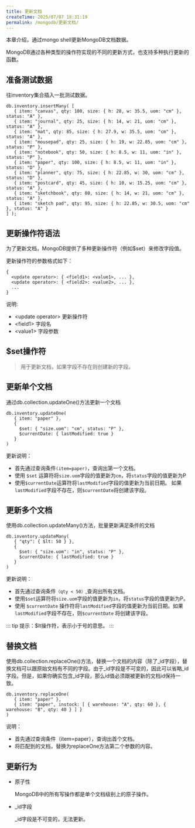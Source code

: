 ```yaml
---
title: 更新文档
createTime: 2025/07/07 18:31:19
permalink: /mongodb/更新文档/
---
```

本章介绍，通过mongo shell更新MongoDB文档数据。

MongoDB通过各种类型的操作符实现的不同的更新方式，也支持多种执行更新的函数。

## 准备测试数据

往inventory集合插入一批测试数据。
```shell
db.inventory.insertMany( [
   { item: "canvas", qty: 100, size: { h: 28, w: 35.5, uom: "cm" }, status: "A" },
   { item: "journal", qty: 25, size: { h: 14, w: 21, uom: "cm" }, status: "A" },
   { item: "mat", qty: 85, size: { h: 27.9, w: 35.5, uom: "cm" }, status: "A" },
   { item: "mousepad", qty: 25, size: { h: 19, w: 22.85, uom: "cm" }, status: "P" },
   { item: "notebook", qty: 50, size: { h: 8.5, w: 11, uom: "in" }, status: "P" },
   { item: "paper", qty: 100, size: { h: 8.5, w: 11, uom: "in" }, status: "D" },
   { item: "planner", qty: 75, size: { h: 22.85, w: 30, uom: "cm" }, status: "D" },
   { item: "postcard", qty: 45, size: { h: 10, w: 15.25, uom: "cm" }, status: "A" },
   { item: "sketchbook", qty: 80, size: { h: 14, w: 21, uom: "cm" }, status: "A" },
   { item: "sketch pad", qty: 95, size: { h: 22.85, w: 30.5, uom: "cm" }, status: "A" }
] );
```

## 更新操作符语法

为了更新文档，MongoDB提供了多种更新操作符（例如$set）来修改字段值。

更新操作符的参数格式如下：
```shell
{
  <update operator>: { <field1>: <value1>, ... },
  <update operator>: { <field2>: <value2>, ... },
  ...
}
```
说明:


- \<update operator> 更新操作符
- \<field1> 字段名
- \<value1> 字段参数


## $set操作符

> 用于更新文档，如果字段不存在则创建新的字段。

## 更新单个文档

通过db.collection.updateOne()方法更新一个文档
```shell
db.inventory.updateOne(
   { item: "paper" },
   {
     $set: { "size.uom": "cm", status: "P" },
     $currentDate: { lastModified: true }
   }
)
```
更新说明：

- 首先通过查询条件`(item=paper)`，查询出第一个文档。
- 使用 `$set` 运算符将`size.uom`字段的值更新为`cm`，将`status`字段的值更新为P
- 使用`$currentDate`运算符将`lastModified`字段的值更新为当前日期。 如果`lastModified`字段不存在，则`$currentDate`将创建该字段。


## 更新多个文档

使用db.collection.updateMany()方法，批量更新满足条件的文档
```shell
db.inventory.updateMany(
   { "qty": { $lt: 50 } },
   {
     $set: { "size.uom": "in", status: "P" },
     $currentDate: { lastModified: true }
   }
)
```
更新说明：

- 首先通过查询条件`（qty < 50）`,查询出所有文档。
- 使用`$set`运算符将`size.uom`字段的值更新为`in`，将`status`字段的值更新为P。
- 使用 `$currentDate` 操作符将`lastModified`字段的值更新为当前日期。如果`lastModified`字段不存在，则`$currentDate` 将创建该字段。

::: tip 提示：$lt操作符，表示小于号的意思。
::: 

## 替换文档

使用db.collection.replaceOne()方法，替换一个文档的内容（除了_id字段），替换文档可以跟原始文档有不同的字段。由于_id字段是不可变的，因此可以省略_id字段。但是，如果你确实包含_id字段，那么id值必须跟被更新的文档id保持一致。
```shell
db.inventory.replaceOne(
   { item: "paper" },
   { item: "paper", instock: [ { warehouse: "A", qty: 60 }, { warehouse: "B", qty: 40 } ] }
)
```
说明：

- 首先通过查询条件（item=paper），查询出首个文档。
- 将匹配到的文档，替换为replaceOne方法第二个参数的内容。


## 更新行为
- 原子性

    MongoDB中的所有写操作都是单个文档级别上的原子操作。

- _id字段

    _id字段是不可变的，无法更新。